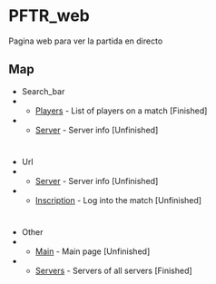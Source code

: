 # PFTR_web
Pagina web para ver la partida en directo

## Map
- Search_bar
- - [Players](https://github.com/suckmyleg/PFTR_web/blob/main/players.html) - List of players on a match [Finished]
- - [Server](https://github.com/suckmyleg/PFTR_web/blob/main/server.html) - Server info [Unfinished]
#
- Url
- - [Server](https://github.com/suckmyleg/PFTR_web/blob/main/server.php) - Server info [Unfinished]
- - [Inscription](https://github.com/suckmyleg/PFTR_web/blob/main/inscription.php) - Log into the match [Unfinished]
#
- Other
- - [Main](https://github.com/suckmyleg/PFTR_web/blob/main/main.html) - Main page [Unfinished]
- - [Servers](https://github.com/suckmyleg/PFTR_web/blob/main/servers.php) - Servers of all servers [Finished]
